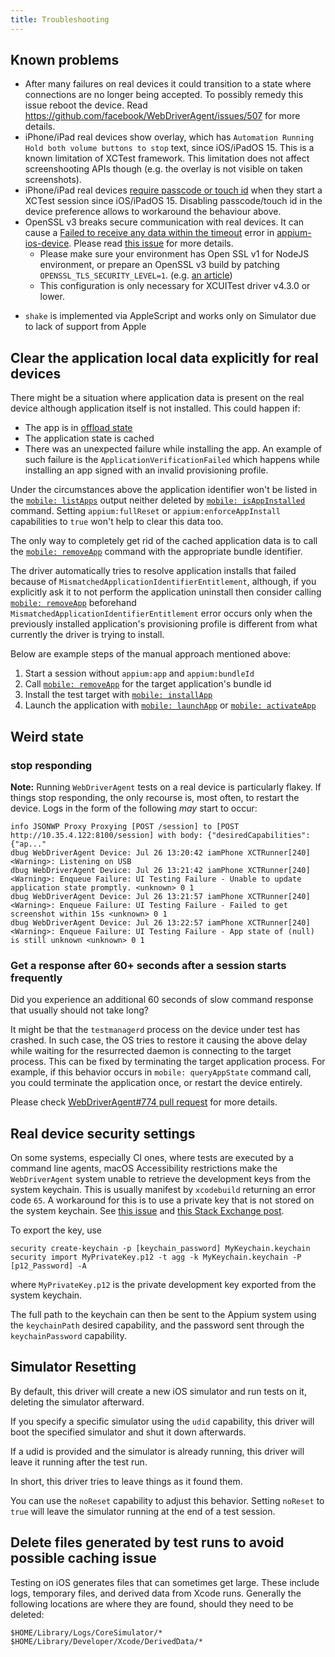 ```yaml
---
title: Troubleshooting
---
```


## Known problems

- After many failures on real devices it could transition to a state where connections are no longer being accepted. To possibly remedy this issue reboot the device. Read https://github.com/facebook/WebDriverAgent/issues/507 for more details.
- iPhone/iPad real devices show overlay, which has `Automation Running Hold both volume buttons to stop` text, since iOS/iPadOS 15. This is a known limitation of XCTest framework. This limitation does not affect screenshooting APIs though (e.g. the overlay is not visible on taken screenshots).
- iPhone/iPad real devices [require passcode or touch id](https://github.com/appium/appium/issues/15898#issuecomment-927340411) when they start a XCTest session since iOS/iPadOS 15. Disabling passcode/touch id in the device preference allows to workaround the behaviour above.
- OpenSSL v3 breaks secure communication with real devices. It can cause a [Failed to receive any data within the timeout](https://github.com/appium/appium/issues/16399) error in [appium-ios-device](https://github.com/appium/appium-ios-device). Please read [this issue](https://github.com/appium/appium-ios-device/pull/88#discussion_r825315862) for more details.
    - Please make sure your environment has Open SSL v1 for NodeJS environment, or prepare an OpenSSL v3 build by patching `OPENSSL_TLS_SECURITY_LEVEL=1`. (e.g. [an article](https://www.feistyduck.com/library/openssl-cookbook/online/ch-openssl.html))
    - This configuration is only necessary for XCUITest driver v4.3.0 or lower.
* `shake` is implemented via AppleScript and works only on Simulator due to lack of support from Apple


## Clear the application local data explicitly for real devices

There might be a situation where application data is present on the real device although application itself is not installed. This could happen if:
- The app is in [offload state](https://discussions.apple.com/thread/254887240)
- The application state is cached
- There was an unexpected failure while installing the app. An example of such failure is the `ApplicationVerificationFailed` which happens while installing an app signed with an invalid provisioning profile.

Under the circumstances above the application identifier won't be listed in the [`mobile: listApps`](../reference/execute-methods.md#mobile-listapps) output neither deleted by [`mobile: isAppInstalled`](../reference/execute-methods.md#mobile-isappinstalled) command. Setting `appium:fullReset` or `appium:enforceAppInstall` capabilities to `true` won't help to clear this data too.

The only way to completely get rid of the cached application data is to call the [`mobile: removeApp`](../reference/execute-methods.md#mobile-removeapp) command with the appropriate bundle identifier.

The driver automatically tries to resolve application installs that failed because of `MismatchedApplicationIdentifierEntitlement`, although, if you explicitly ask it to not perform the application uninstall then consider calling [`mobile: removeApp`](../reference/execute-methods.md#mobile-removeapp) beforehand `MismatchedApplicationIdentifierEntitlement` error occurs only when the previously installed application's provisioning profile is different from what currently the driver is trying to install.

Below are example steps of the manual approach mentioned above:

1. Start a session without `appium:app` and `appium:bundleId`
2. Call [`mobile: removeApp`](../reference/execute-methods.md#mobile-removeapp) for the target application's bundle id
3. Install the test target with [`mobile: installApp`](../reference/execute-methods.md#mobile-installapp)
4. Launch the application with [`mobile: launchApp`](../reference/execute-methods.md#mobile-launchapp) or [`mobile: activateApp`](../reference/execute-methods.md#mobile-activateapp)

## Weird state

### stop responding
**Note:** Running `WebDriverAgent` tests on a real device is particularly flakey. If things stop responding, the only recourse is, most often, to restart the device. Logs in the form of the following _may_ start to occur:

```shell
info JSONWP Proxy Proxying [POST /session] to [POST http://10.35.4.122:8100/session] with body: {"desiredCapabilities":{"ap..."
dbug WebDriverAgent Device: Jul 26 13:20:42 iamPhone XCTRunner[240] <Warning>: Listening on USB
dbug WebDriverAgent Device: Jul 26 13:21:42 iamPhone XCTRunner[240] <Warning>: Enqueue Failure: UI Testing Failure - Unable to update application state promptly. <unknown> 0 1
dbug WebDriverAgent Device: Jul 26 13:21:57 iamPhone XCTRunner[240] <Warning>: Enqueue Failure: UI Testing Failure - Failed to get screenshot within 15s <unknown> 0 1
dbug WebDriverAgent Device: Jul 26 13:22:57 iamPhone XCTRunner[240] <Warning>: Enqueue Failure: UI Testing Failure - App state of (null) is still unknown <unknown> 0 1
```

### Get a response after 60+ seconds after a session starts frequently

Did you experience an additional 60 seconds of slow command response that usually should not take long?


It might be that the `testmanagerd` process on the device under test has crashed. In such case, the OS tries to restore it causing the above delay while waiting for the resurrected daemon is connecting to the target process.
This can be fixed by terminating the target application process. For example, if this behavior occurs in `mobile: queryAppState` command call, you could terminate the application once, or restart the device entirely.

Please check [WebDriverAgent#774 pull request](https://github.com/appium/WebDriverAgent/pull/774) for more details.

## Real device security settings

On some systems, especially CI ones, where tests are executed by a command line agents, macOS Accessibility restrictions make the `WebDriverAgent` system unable to retrieve the development keys from the system keychain. This is usually manifest
by `xcodebuild` returning an error code `65`. A workaround for this is to use a private key that is not stored on the system
keychain. See [this issue](https://github.com/appium/appium/issues/6955) and [this Stack Exchange post](http://stackoverflow.com/questions/16550594/jenkins-xcode-build-works-codesign-fails).

To export the key, use

```
security create-keychain -p [keychain_password] MyKeychain.keychain
security import MyPrivateKey.p12 -t agg -k MyKeychain.keychain -P [p12_Password] -A
```

where `MyPrivateKey.p12` is the private development key exported from the system keychain.

The full path to the keychain can then be sent to the Appium system using the `keychainPath` desired capability,
and the password sent through the `keychainPassword` capability.


## Simulator Resetting

By default, this driver will create a new iOS simulator and run tests on it, deleting the simulator afterward.

If you specify a specific simulator using the `udid` capability, this driver will boot the specified simulator and shut it down afterwards.

If a udid is provided and the simulator is already running, this driver will leave it running after the test run.

In short, this driver tries to leave things as it found them.

You can use the `noReset` capability to adjust this behavior.
Setting `noReset` to `true` will leave the simulator running at the end of a test session.

## Delete files generated by test runs to avoid possible caching issue

Testing on iOS generates files that can sometimes get large. These include logs, temporary files, and derived data from Xcode runs. Generally the following locations are where they are found, should they need to be deleted:

```
$HOME/Library/Logs/CoreSimulator/*
$HOME/Library/Developer/Xcode/DerivedData/*
```
